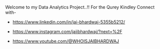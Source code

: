 Welcome to my Data Analytics Project..!!
For the Qurey Kindley Connect with-
- https://www.linkedin.com/in/jai-bhardwaj-5355b5212/
  
- https://www.instagram.com/jaiibhardwaj/?next=%2F

- https://www.youtube.com/@WHOISJAIBHARDWAJ
